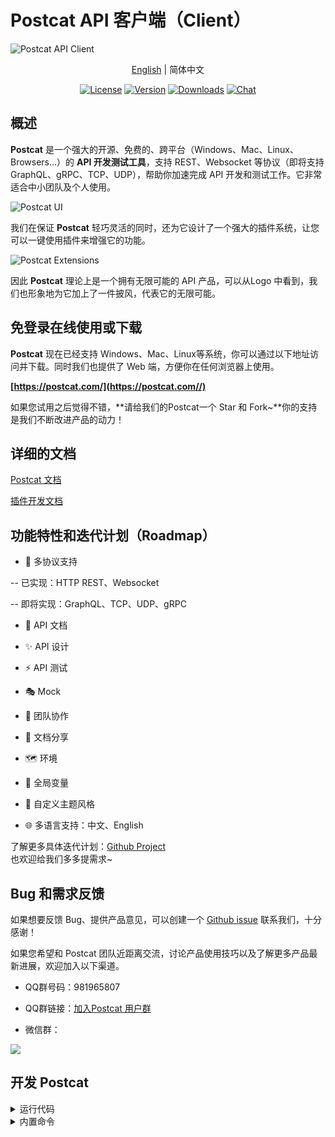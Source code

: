 # Postcat API 客户端（Client）

![Postcat API Client](http://data.eolinker.com/course/QbLMSaJ7f3dcd0b075a7031b31f8acb486e0a090f1bdc8d.jpeg)

<p align="center"><a href="wiki/README.en.md">English</a> | <span>简体中文</span></p>
<p align="center">
  <a href="https://github.com/Postcatlab/postcat"><img src="https://img.shields.io/github/license/Postcatlab/postcat?sanitize=true" alt="License"></a>
  <a href="https://github.com/Postcatlab/postcat/releases"><img src="https://img.shields.io/github/v/release/Postcatlab/postcat?sanitize=true" alt="Version"></a>
  <a href="https://github.com/Postcatlab/postcat/releases"><img src="https://img.shields.io/github/downloads/Postcatlab/postcat/total?sanitize=true" alt="Downloads"></a>
  <a href="https://discord.gg/W3uk39zJCR"><img src="https://img.shields.io/badge/chat-on%20discord-7289da.svg?sanitize=true" alt="Chat"></a>
</p>

## 概述

**Postcat** 是一个强大的开源、免费的、跨平台（Windows、Mac、Linux、Browsers...）的 **API 开发测试工具**，支持 REST、Websocket 等协议（即将支持 GraphQL、gRPC、TCP、UDP），帮助你加速完成 API 开发和测试工作。它非常适合中小团队及个人使用。

![Postcat UI](https://data.eolink.com/ImGzhCi79d0beb5b8221670dffceb61bf642af1960d3881)

我们在保证 **Postcat** 轻巧灵活的同时，还为它设计了一个强大的插件系统，让您可以一键使用插件来增强它的功能。

![Postcat Extensions](https://data.eolink.com/22UMwcV01e087e3549edb91361f15a9ba8047e16d0d3f3f)

因此 **Postcat** 理论上是一个拥有无限可能的 API 产品，可以从Logo 中看到，我们也形象地为它加上了一件披风，代表它的无限可能。


## 免登录在线使用或下载

**Postcat** 现在已经支持 Windows、Mac、Linux等系统，你可以通过以下地址访问并下载。同时我们也提供了 Web 端，方便你在任何浏览器上使用。

**[https://postcat.com/](https://postcat.com//)**

如果您试用之后觉得不错，**请给我们的Postcat一个 Star 和 Fork~**你的支持是我们不断改进产品的动力！

## 详细的文档

[Postcat 文档](https://docs.postcat.com/)

[插件开发文档](https://developer.postcat.com/api/get-started.html)


## 功能特性和迭代计划（Roadmap）

- 🚀 多协议支持

-- 已实现：HTTP REST、Websocket

-- 即将实现：GraphQL、TCP、UDP、gRPC

- 📕 API 文档

- ✨ API 设计

- ⚡ API 测试

- 🎭 Mock

- 🙌 团队协作

- 🎈 文档分享

- 🗺 环境

- 🧶 全局变量

- 🧩 自定义主题风格

- 🌐 多语言支持：中文、English

了解更多具体迭代计划：[Github Project](https://github.com/orgs/Postcatlab/projects/3)
</br>也欢迎给我们多多提需求~
</br>


## Bug 和需求反馈

如果想要反馈 Bug、提供产品意见，可以创建一个 [Github issue](https://github.com/Postcatlab/postcat/issues) 联系我们，十分感谢！

如果您希望和 Postcat 团队近距离交流，讨论产品使用技巧以及了解更多产品最新进展，欢迎加入以下渠道。

- QQ群号码：981965807

- QQ群链接：[加入Postcat 用户群](https://jq.qq.com/?_wv=1027&k=Kej1qTUy)

- 微信群：

![](http://data.eolinker.com/course/NKhRRF668370911c8b8ea8a0887b5d62e71b0f1a22ad76a.png)



## 开发 Postcat

<details>

<summary>运行代码</summary>

</br>

请确保你已经部署好所需的开发环境：

- Node.js >= 14.17.x

- yarn >= 1.22.x

我们在开发和构建时使用 yarn 作为包管理工具，强烈建议你也这么做，但如果您希望使用 npm 也完全没问题，只是在安装依赖时可能需要多花一些时间。

### 运行桌面端程序

```shell

yarn install

yarn start

```

### 运行浏览器程序

```shell

cd src/browser&&npm install

yarn start

```

### 提高效率

如果想提高开发效率，可以安装 Angular 官方提供的命令行 Angular-cli 快速生成组件、服务等模板。

```

yarn add @angular/cli --global

```

</details>

<details>

<summary>内置命令</summary>

### 运行命令

|命令 |描述 |
| ------------ | ------------ |
|yarn start |开发模式下，同时运行在浏览器和桌面端 |
|yarn start:zh|中文开发模式，同时运行在浏览器和桌面端| 
|yarn start:web |仅运行在浏览器,同时开启后端代理 |
|yarn start:electron|仅运行在桌面端 |

> 本项目 i18n 使用的是编译手段，所以开发时无法切换语言
### 打包构建

|命令 |描述 |
| ------------ | ------------ |
|sudo yarn build|各系统打包 Electron 应用 |

### 运行测试

|命令 |描述 |
| ------------ | ------------ |
|yarn test |执行单元测试 |


